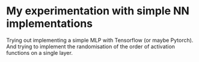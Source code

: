 # My experimentation with simple NN implementations

Trying out implementing a simple MLP with Tensorflow (or maybe Pytorch).
And trying to implement the randomisation of the order of activation functions on a single layer.

